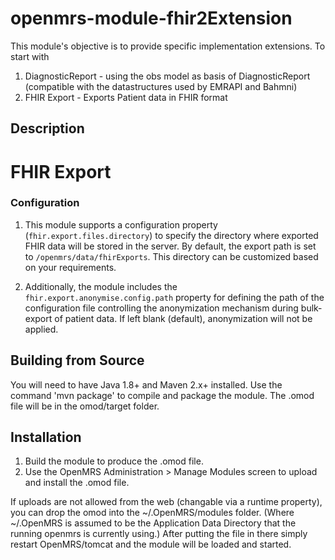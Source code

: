 openmrs-module-fhir2Extension
==========================

This module's objective is to provide specific implementation extensions. To start with
1. DiagnosticReport - using the obs model as basis of DiagnosticReport (compatible with the datastructures used by EMRAPI and Bahmni)
2. FHIR Export - Exports Patient data in FHIR format


Description
-----------

# FHIR Export
### Configuration

1. This module supports a configuration property (`fhir.export.files.directory`) 
to specify the directory where exported FHIR data will be stored in the server. By default,
the export path is set to `/openmrs/data/fhirExports`. This directory can be customized based on your requirements.

2. Additionally, the module includes the `fhir.export.anonymise.config.path` property for defining the 
path of the configuration file controlling the anonymization mechanism during bulk-export of patient data. 
If left blank (default), anonymization will not be applied.

Building from Source
--------------------
You will need to have Java 1.8+ and Maven 2.x+ installed.  Use the command 'mvn package' to 
compile and package the module.  The .omod file will be in the omod/target folder.


Installation
------------
1. Build the module to produce the .omod file.
2. Use the OpenMRS Administration > Manage Modules screen to upload and install the .omod file.

If uploads are not allowed from the web (changable via a runtime property), you can drop the omod
into the ~/.OpenMRS/modules folder.  (Where ~/.OpenMRS is assumed to be the Application 
Data Directory that the running openmrs is currently using.)  After putting the file in there 
simply restart OpenMRS/tomcat and the module will be loaded and started.
